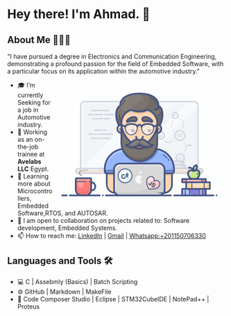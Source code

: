 # Hey there! I'm Ahmad. 👋

## About Me 👨🏻‍💻

"I have pursued a degree in Electronics and Communication Engineering, demonstrating a profound passion for the field of Embedded Software, with a particular focus on its 
  application within the automotive industry."
<img align="right" alt="Coding" width="400" src="./programmer.gif">
- 🎓   I’m currently Seeking for a job in Automotive industry.
- 💼   Working as an on-the-job trainee at **Avelabs LLC** Egypt.
- 🌱   Learning more about Microcontrollers, Embedded Software,RTOS, and AUTOSAR.
- 👯 I am open to collaboration on projects related to: Software development, Embedded Systems.
- 📫 How to reach me: [LinkedIn](https://www.linkedin.com/in/ahmad-haroun-422125124/) | <a href="mailto:Ahmad.Haroun2023@gmail.com">Gmail</a> |  <a href="https://web.whatsapp.com/">Whatsapp:+201150706330</a> 


## Languages and Tools 🛠️

- 💻  C |  Assebmly (Basics) | Batch Scripting 
- ⚙️  GitHub | Markdown | MakeFile 
- 🔧  Code Composer Studio | Eclipse | STM32CubeIDE | NotePad++ | Proteus
